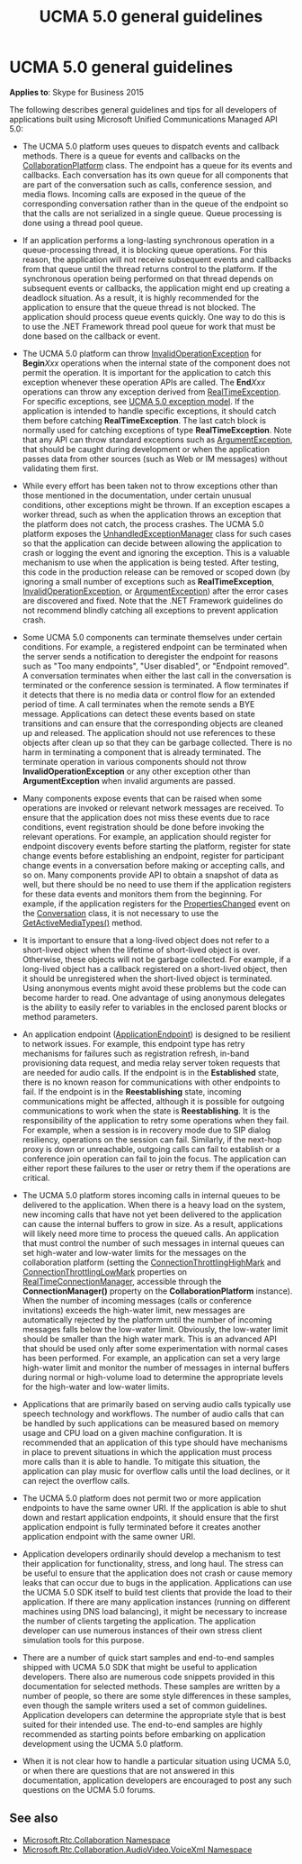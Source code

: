 ﻿---
title: UCMA 5.0 general guidelines
description: Describes general guidelines and tips for all developers of applications built using Microsoft Unified Communications Managed API 5.0.
TOCTitle: General guidelines
ms:assetid: 8d83bdc8-7169-42bf-8c5b-38016ee9d2b5
ms:mtpsurl: https://msdn.microsoft.com/library/Dn466083(v=office.16)
ms:contentKeyID: 65240028
ms.date: 07/27/2015
mtps_version: v=office.16
---

# UCMA 5.0 general guidelines


**Applies to**: Skype for Business 2015

The following describes general guidelines and tips for all developers of applications built using Microsoft Unified Communications Managed API 5.0:

  - The UCMA 5.0 platform uses queues to dispatch events and callback methods. There is a queue for events and callbacks on the [CollaborationPlatform](/dotnet/api/microsoft.rtc.collaboration.collaborationplatform&preserve-view=true) class. The endpoint has a queue for its events and callbacks. Each conversation has its own queue for all components that are part of the conversation such as calls, conference session, and media flows. Incoming calls are exposed in the queue of the corresponding conversation rather than in the queue of the endpoint so that the calls are not serialized in a single queue. Queue processing is done using a thread pool queue.

  - If an application performs a long-lasting synchronous operation in a queue-processing thread, it is blocking queue operations. For this reason, the application will not receive subsequent events and callbacks from that queue until the thread returns control to the platform. If the synchronous operation being performed on that thread depends on subsequent events or callbacks, the application might end up creating a deadlock situation. As a result, it is highly recommended for the application to ensure that the queue thread is not blocked. The application should process queue events quickly. One way to do this is to use the .NET Framework thread pool queue for work that must be done based on the callback or event.

  - The UCMA 5.0 platform can throw [InvalidOperationException](https://msdn.microsoft.com/library/2asft85a) for **Begin***Xxx* operations when the internal state of the component does not permit the operation. It is important for the application to catch this exception whenever these operation APIs are called. The **End***Xxx* operations can throw any exception derived from [RealTimeException](https://msdn.microsoft.com/library/hh385103\(v=office.16\)). For specific exceptions, see [UCMA 5.0 exception model](ucma-5-0-exception-model.md). If the application is intended to handle specific exceptions, it should catch them before catching **RealTimeException**. The last catch block is normally used for catching exceptions of type **RealTimeException**. Note that any API can throw standard exceptions such as [ArgumentException](https://msdn.microsoft.com/library/3w1b3114), that should be caught during development or when the application passes data from other sources (such as Web or IM messages) without validating them first.

  - While every effort has been taken not to throw exceptions other than those mentioned in the documentation, under certain unusual conditions, other exceptions might be thrown. If an exception escapes a worker thread, such as when the application throws an exception that the platform does not catch, the process crashes. The UCMA 5.0 platform exposes the [UnhandledExceptionManager](https://msdn.microsoft.com/library/hh348981\(v=office.16\)) class for such cases so that the application can decide between allowing the application to crash or logging the event and ignoring the exception. This is a valuable mechanism to use when the application is being tested. After testing, this code in the production release can be removed or scoped down (by ignoring a small number of exceptions such as **RealTimeException**, [InvalidOperationException](https://msdn.microsoft.com/library/2asft85a), or [ArgumentException](https://msdn.microsoft.com/library/3w1b3114)) after the error cases are discovered and fixed. Note that the .NET Framework guidelines do not recommend blindly catching all exceptions to prevent application crash.

  - Some UCMA 5.0 components can terminate themselves under certain conditions. For example, a registered endpoint can be terminated when the server sends a notification to deregister the endpoint for reasons such as "Too many endpoints", "User disabled", or "Endpoint removed". A conversation terminates when either the last call in the conversation is terminated or the conference session is terminated. A flow terminates if it detects that there is no media data or control flow for an extended period of time. A call terminates when the remote sends a BYE message. Applications can detect these events based on state transitions and can ensure that the corresponding objects are cleaned up and released. The application should not use references to these objects after clean up so that they can be garbage collected. There is no harm in terminating a component that is already terminated. The terminate operation in various components should not throw **InvalidOperationException** or any other exception other than **ArgumentException** when invalid arguments are passed.

  - Many components expose events that can be raised when some operations are invoked or relevant network messages are received. To ensure that the application does not miss these events due to race conditions, event registration should be done before invoking the relevant operations. For example, an application should register for endpoint discovery events before starting the platform, register for state change events before establishing an endpoint, register for participant change events in a conversation before making or accepting calls, and so on. Many components provide API to obtain a snapshot of data as well, but there should be no need to use them if the application registers for these data events and monitors them from the beginning. For example, if the application registers for the [PropertiesChanged](https://msdn.microsoft.com/library/hh384248\(v=office.16\)) event on the [Conversation](https://msdn.microsoft.com/library/hh349224\(v=office.16\)) class, it is not necessary to use the [GetActiveMediaTypes()](https://msdn.microsoft.com/library/hh350114\(v=office.16\)) method.

  - It is important to ensure that a long-lived object does not refer to a short-lived object when the lifetime of short-lived object is over. Otherwise, these objects will not be garbage collected. For example, if a long-lived object has a callback registered on a short-lived object, then it should be unregistered when the short-lived object is terminated. Using anonymous events might avoid these problems but the code can become harder to read. One advantage of using anonymous delegates is the ability to easily refer to variables in the enclosed parent blocks or method parameters.

  - An application endpoint ([ApplicationEndpoint](/dotnet/api/microsoft.rtc.collaboration.applicationendpoint&preserve-view=true)) is designed to be resilient to network issues. For example, this endpoint type has retry mechanisms for failures such as registration refresh, in-band provisioning data request, and media relay server token requests that are needed for audio calls. If the endpoint is in the **Established** state, there is no known reason for communications with other endpoints to fail. If the endpoint is in the **Reestablishing** state, incoming communications might be affected, although it is possible for outgoing communications to work when the state is **Reestablishing**. It is the responsibility of the application to retry some operations when they fail. For example, when a session is in recovery mode due to SIP dialog resiliency, operations on the session can fail. Similarly, if the next-hop proxy is down or unreachable, outgoing calls can fail to establish or a conference join operation can fail to join the focus. The application can either report these failures to the user or retry them if the operations are critical.

  - The UCMA 5.0 platform stores incoming calls in internal queues to be delivered to the application. When there is a heavy load on the system, new incoming calls that have not yet been delivered to the application can cause the internal buffers to grow in size. As a result, applications will likely need more time to process the queued calls. An application that must control the number of such messages in internal queues can set high-water and low-water limits for the messages on the collaboration platform (setting the [ConnectionThrottlingHighMark](https://msdn.microsoft.com/library/hh349079\(v=office.16\)) and [ConnectionThrottlingLowMark](https://msdn.microsoft.com/library/hh383720\(v=office.16\)) properties on [RealTimeConnectionManager](https://msdn.microsoft.com/library/hh382456\(v=office.16\)), accessible through the **ConnectionManager()** property on the **CollaborationPlatform** instance). When the number of incoming messages (calls or conference invitations) exceeds the high-water limit, new messages are automatically rejected by the platform until the number of incoming messages falls below the low-water limit. Obviously, the low-water limit should be smaller than the high water mark. This is an advanced API that should be used only after some experimentation with normal cases has been performed. For example, an application can set a very large high-water limit and monitor the number of messages in internal buffers during normal or high-volume load to determine the appropriate levels for the high-water and low-water limits.

  - Applications that are primarily based on serving audio calls typically use speech technology and workflows. The number of audio calls that can be handled by such applications can be measured based on memory usage and CPU load on a given machine configuration. It is recommended that an application of this type should have mechanisms in place to prevent situations in which the application must process more calls than it is able to handle. To mitigate this situation, the application can play music for overflow calls until the load declines, or it can reject the overflow calls.

  - The UCMA 5.0 platform does not permit two or more application endpoints to have the same owner URI. If the application is able to shut down and restart application endpoints, it should ensure that the first application endpoint is fully terminated before it creates another application endpoint with the same owner URI.

  - Application developers ordinarily should develop a mechanism to test their application for functionality, stress, and long haul. The stress can be useful to ensure that the application does not crash or cause memory leaks that can occur due to bugs in the application. Applications can use the UCMA 5.0 SDK itself to build test clients that provide the load to their application. If there are many application instances (running on different machines using DNS load balancing), it might be necessary to increase the number of clients targeting the application. The application developer can use numerous instances of their own stress client simulation tools for this purpose.

  - There are a number of quick start samples and end-to-end samples shipped with UCMA 5.0 SDK that might be useful to application developers. There also are numerous code snippets provided in this documentation for selected methods. These samples are written by a number of people, so there are some style differences in these samples, even though the sample writers used a set of common guidelines. Application developers can determine the appropriate style that is best suited for their intended use. The end-to-end samples are highly recommended as starting points before embarking on application development using the UCMA 5.0 platform.

  - When it is not clear how to handle a particular situation using UCMA 5.0, or when there are questions that are not answered in this documentation, application developers are encouraged to post any such questions on the UCMA 5.0 forums.

## See also

- [Microsoft.Rtc.Collaboration Namespace](/dotnet/api/microsoft.rtc.collaboration&preserve-view=true)
- [Microsoft.Rtc.Collaboration.AudioVideo.VoiceXml Namespace](/dotnet/api/Microsoft.Rtc.Collaboration.AudioVideo.VoiceXml&preserve-view=true)